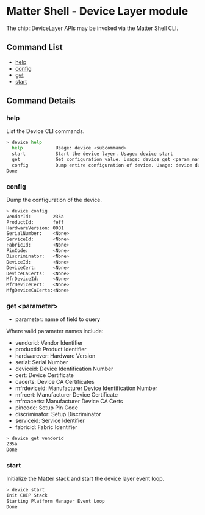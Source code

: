 # Matter Shell - Device Layer module

The chip::DeviceLayer APIs may be invoked via the Matter Shell CLI.

## Command List

-   [help](#help)
-   [config](#config)
-   [get](#get-parameter)
-   [start](#start)

## Command Details

### help

List the Device CLI commands.

```bash
> device help
  help            Usage: device <subcommand>
  start           Start the device layer. Usage: device start
  get             Get configuration value. Usage: device get <param_name>
  config          Dump entire configuration of device. Usage: device dump
Done
```

### config

Dump the configuration of the device.

```bash
> device config
VendorId:        235a
ProductId:       feff
HardwareVersion: 0001
SerialNumber:    <None>
ServiceId:       <None>
FabricId:        <None>
PinCode:         <None>
Discriminator:   <None>
DeviceId:        <None>
DeviceCert:      <None>
DeviceCaCerts:   <None>
MfrDeviceId:     <None>
MfrDeviceCert:   <None>
MfgDeviceCaCerts:<None>
```

### get \<parameter\>

-   parameter: name of field to query

Where valid parameter names include:

-   vendorid: Vendor Identifier
-   productid: Product Identifier
-   hardwarever: Hardware Version
-   serial: Serial Number
-   deviceid: Device Identification Number
-   cert: Device Certificate
-   cacerts: Device CA Certificates
-   mfrdeviceid: Manufacturer Device Identification Number
-   mfrcert: Manufacturer Device Certificate
-   mfrcacerts: Manufacturer Device CA Certs
-   pincode: Setup Pin Code
-   discriminator: Setup Discriminator
-   serviceid: Service Identifier
-   fabricid: Fabric Identifier

```bash
> device get vendorid
235a
Done
```

### start

Initialize the Matter stack and start the device layer event loop.

```bash
> device start
Init CHIP Stack
Starting Platform Manager Event Loop
Done
```
